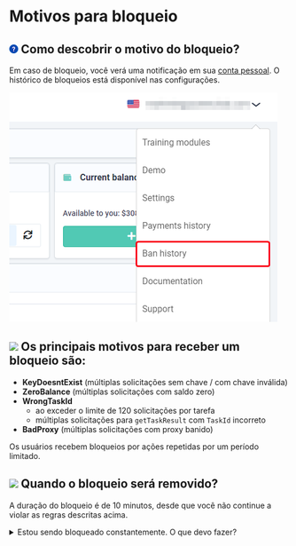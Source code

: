 ﻿# Motivos para bloqueio
## ![](./images/block-reason/Aspose.Words.bbd9194a-7e5f-4818-92e0-dfa2931e5a81.001.png) **Como descobrir o motivo do bloqueio?**
Em caso de bloqueio, você verá uma notificação em sua [conta pessoal](https://capmonster.cloud/Dashboard).
O histórico de bloqueios está disponível nas configurações.

![](./images/block-reason/ban-history.png) 
## ![](./images/block-reason/Aspose.Words.bbd9194a-7e5f-4818-92e0-dfa2931e5a81.003.png) **Os principais motivos para receber um bloqueio são:**

- **KeyDoesntExist** (múltiplas solicitações sem chave / com chave inválida)
- **ZeroBalance** (múltiplas solicitações com saldo zero)
- **WrongTaskId**
  - ao exceder o limite de 120 solicitações por tarefa
  - múltiplas solicitações para `getTaskResult` com `TaskId` incorreto
- **BadProxy** (múltiplas solicitações com proxy banido)

Os usuários recebem bloqueios por ações repetidas por um período limitado.
## ![](./images/block-reason/Aspose.Words.bbd9194a-7e5f-4818-92e0-dfa2931e5a81.004.png) **Quando o bloqueio será removido?**

A duração do bloqueio é de 10 minutos, desde que você não continue a violar as regras descritas acima.


<details>
  <summary>
    Estou sendo bloqueado constantemente. O que devo fazer?
  </summary>

O motivo é que seu aplicativo/script envia várias solicitações incorretas à API. 

**Eu sou um usuário**

Se você não for o desenvolvedor do aplicativo/script que envia os captchas, entre em contato com o suporte deles e explique que o serviço de reconhecimento de captcha está bloqueando você por múltiplas solicitações incorretas (leia a explicação dos motivos para receber um bloqueio).

**Eu sou um desenvolvedor**

Se você for desenvolvedor, faça alterações conforme as regras e limites:

- Certifique-se de que seu aplicativo ou script está enviando solicitações corretas à API. Verifique se todos os parâmetros estão corretos, incluindo chaves, Task IDs e outros dados necessários.

- Respeite os limites no número de solicitações por tarefa e outras restrições impostas pelo serviço de reconhecimento de captcha. Se seu aplicativo enviar muitas solicitações, isso pode levar ao bloqueio.

- Certifique-se de usar servidores proxy confiáveis para evitar bloqueios devido ao uso de proxies banidos.

Para ver exemplos de consultas válidas, consulte [Tipos de Captcha](https://docs.capmonster.cloud/docs/captchas). 

</details>


